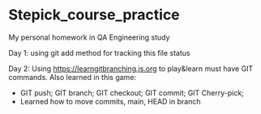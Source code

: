 # Stepick_course_practice
My personal homework in QA Engineering study

Day 1: using git add method for tracking this file status

Day 2: Using https://learngitbranching.js.org to play&learn must have GIT commands.
Also learned in this game:
- GIT push; GIT branch; GIT checkout; GIT commit; GIT Cherry-pick;
- Learned how to move commits, main, HEAD in branch 